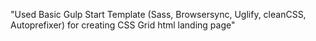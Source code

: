 "Used Basic Gulp Start Template (Sass, Browsersync, Uglify, cleanCSS, Autoprefixer) for creating CSS Grid html landing page"
